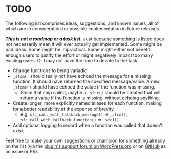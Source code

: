 # TODO

The following list comprises ideas, suggestions, and known issues, all of which are in consideration for possible implementation in future releases.

***This is not a roadmap or a task list.*** Just because something is listed does not necessarily mean it will ever actually get implemented. Some might be bad ideas. Some might be impractical. Some might either not benefit enough users to justify the effort or might negatively impact too many existing users. Or I may not have the time to devote to the task.

* Change functions to being variadic
* `_sfcm()` should really not have echoed the message for a missing function. It should have returned the specified message/value. A new `_sfcme()` should have echoed the value if the function was missing.
    * Since that ship sailed, maybe a `_sfcr()` should be created that will return a value if the function is missing, without echoing anything.
* Create longer, more explicitly named aliases for each function, making for a better readability at the expense of brevity
    * e.g. `sfc_call_with_fallback_message()` => `_sfcm()`, `sfc_call_with_fallback_function()` => `_sfcf()`
* Add optional logging to record when a function was called that doesn't exist.

Feel free to make your own suggestions or champion for something already on the list (via the [plugin's support forum on WordPress.org](https://wordpress.org/support/plugin/safe-function-call/) or on [GitHub](https://github.com/coffee2code/safe-function-call/) as an issue or PR).